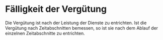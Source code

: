 # Fälligkeit der Vergütung

Die Vergütung ist nach der Leistung der Dienste zu entrichten. Ist die Vergütung nach Zeitabschnitten bemessen, so ist sie nach dem Ablauf der einzelnen Zeitabschnitte zu entrichten.